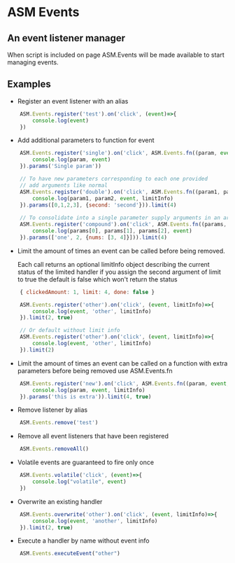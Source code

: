 # ASM Events
## An event listener manager

When script is included on page ASM.Events will be made available to start managing events.

## Examples
+ Register an event listener with an alias
```javascript
    ASM.Events.register('test').on('click', (event)=>{
        console.log(event)
    })
```
+ Add additional parameters to function for event
```javascript
    ASM.Events.register('single').on('click', ASM.Events.fn((param, event)=>{
        console.log(param, event)
    }).params('Single param'))

    // To have new parameters corresponding to each one provided 
    // add arguments like normal
    ASM.Events.register('double').on('click', ASM.Events.fn((param1, param2, event)=>{
        console.log(param1, param2, event, limitInfo)
    }).params([0,1,2,3], {second: 'second'})).limit(4)
    
    // To consolidate into a single parameter supply arguments in an array
    ASM.Events.register('compound').on('click', ASM.Events.fn((params, event)=>{
        console.log(params[0], params[1], params[2], event)
    }).params(['one', 2, {nums: [3, 4]}])).limit(4)
```
+ Limit the amount of times an event can be called before being removed. 

    Each call returns an optional limitInfo object describing the current status of the limited handler 
    if you assign the second argument of limit to true the default is false which won't return the status
    
```javascript
    { clickedAmount: 1, limit: 4, done: false }
``` 
```javascript
    ASM.Events.register('other').on('click', (event, limitInfo)=>{
        console.log(event, 'other', limitInfo)
    }).limit(2, true)

    // Or default without limit info
    ASM.Events.register('other').on('click', (event, limitInfo)=>{
        console.log(event, 'other', limitInfo)
    }).limit(2)
```
+ Limit the amount of times an event can be called on a function with extra parameters before being removed use ASM.Events.fn
```javascript
    ASM.Events.register('new').on('click', ASM.Events.fn((param, event, limitInfo)=>{
        console.log(param, event, limitInfo)
    }).params('this is extra')).limit(4, true)

```
+ Remove listener by alias
```javascript
    ASM.Events.remove('test')
```
+ Remove all event listeners that have been registered
```javascript
    ASM.Events.removeAll()
```
+ Volatile events are guaranteed to fire only once
```javascript
    ASM.Events.volatile('click', (event)=>{
        console.log("volatile", event)
    })
```
+ Overwrite an existing handler
```javascript
    ASM.Events.overwrite('other').on('click', (event, limitInfo)=>{
        console.log(event, 'another', limitInfo)
    }).limit(2, true)
```
+ Execute a handler by name without event info
```javascript
    ASM.Events.executeEvent("other")
```